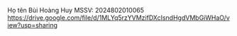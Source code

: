 Họ tên Bùi Hoàng Huy
MSSV: 2024802010065
https://drive.google.com/file/d/1MLYq5rzYVMzifDXcIsndHgdVMbGiWHaO/view?usp=sharing
